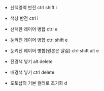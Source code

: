 
- 선택영역 반전 ctrl shift i
- 색상 반전 ctrl i
- 선택한 레이어 병합 ctrl e
- 눈켜진 레이어 병합 ctrl shift e
- 눈켜진 레이어 병합(원본은 살림) ctrl shift alt e


- 전경색 넣기 alt delete
- 배경색 넣기 ctrl delete
- 포토샵의 기본 컬러로 초기화 d
